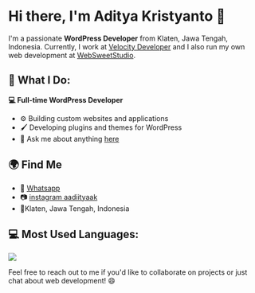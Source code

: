 # Hi there, I'm Aditya Kristyanto 👋

I'm a passionate **WordPress Developer** from Klaten, Jawa Tengah, Indonesia. Currently, I work at [Velocity Developer](https://velocitydeveloper.com) and I also run my own web development at [WebSweetStudio](https://websweetstudio.com).

## 🔧 What I Do:

**💻 Full-time WordPress Developer**

- ⚙ Building custom websites and applications
- 🖌 Developing plugins and themes for WordPress
- 💬 Ask me about anything [here](https://github.com/aadiityaak/aadiityaak/issues)

## 🌍 Find Me

- 💬 [Whatsapp](https://wa.me/6287715567339)
- 📷 [instagram aadiityaak](https://instagram.com/aadiityaak)
- 📍Klaten, Jawa Tengah, Indonesia

## 💻 Most Used Languages:

<img align="center" src="https://github-readme-stats.vercel.app/api/top-langs/?username=anuraghazra&layout=compact&theme=buefy&hide_border=true" />

Feel free to reach out to me if you'd like to collaborate on projects or just chat about web development! 😄
